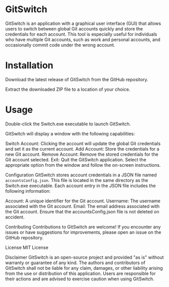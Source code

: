 # GitSwitch
GitSwitch is an application with a graphical user interface (GUI) that allows users to switch between global Git accounts quickly and store the credentials for each account. This tool is especially useful for individuals who have multiple Git accounts, such as work and personal accounts, and occasionally commit code under the wrong account.

# Installation
Download the latest release of GitSwitch from the GitHub repository.

Extract the downloaded ZIP file to a location of your choice.

# Usage
Double-click the Switch.exe executable to launch GitSwitch.

GitSwitch will display a window with the following capabilities:

Switch Account: Clicking the account will update the global Git credentials and set it as the current account. 
Add Account: Store the credentials for a new Git account.
Remove Account: Remove the stored credentials for the Git account selected.
Exit: Quit the GitSwitch application.
Select the appropriate option from the window and follow the on-screen instructions.

Configuration
GitSwitch stores account credentials in a JSON file named `accountsConfig.json`. This file is located in the same directory as the Switch.exe executable. Each account entry in the JSON file includes the following information:

Account: A unique identifier for the Git account.
Username: The username associated with the Git account.
Email: The email address associated with the Git account.
Ensure that the accountsConfig.json file is not deleted on accident.

Contributing
Contributions to GitSwitch are welcome! If you encounter any issues or have suggestions for improvements, please open an issue on the GitHub repository.

License
MIT License

Disclaimer
GitSwitch is an open-source project and provided "as is" without warranty or guarantee of any kind. The authors and contributors of GitSwitch shall not be liable for any claim, damages, or other liability arising from the use or distribution of this application. Users are responsible for their actions and are advised to exercise caution when using GitSwitch.
